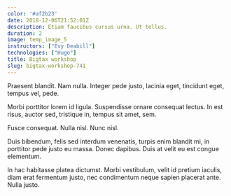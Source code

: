 ```yaml
---
color: '#af2b23'
date: 2018-12-06T21:52:01Z
description: Etiam faucibus cursus urna. Ut tellus.
duration: 2
image: temp_image_5
instructors: ["Evy Deabill"]
technologies: ["Hugo"]
title: Bigtax workshop
slug: bigtax-workshop-741
---
```

Praesent blandit. Nam nulla. Integer pede justo, lacinia eget, tincidunt eget, tempus vel, pede.

Morbi porttitor lorem id ligula. Suspendisse ornare consequat lectus. In est risus, auctor sed, tristique in, tempus sit amet, sem.

Fusce consequat. Nulla nisl. Nunc nisl.

Duis bibendum, felis sed interdum venenatis, turpis enim blandit mi, in porttitor pede justo eu massa. Donec dapibus. Duis at velit eu est congue elementum.

In hac habitasse platea dictumst. Morbi vestibulum, velit id pretium iaculis, diam erat fermentum justo, nec condimentum neque sapien placerat ante. Nulla justo.
